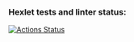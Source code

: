 ### Hexlet tests and linter status:
[![Actions Status](https://github.com/EgoTrippin223/python-project-lvl1/workflows/hexlet-check/badge.svg)](https://github.com/EgoTrippin223/python-project-lvl1/actions)